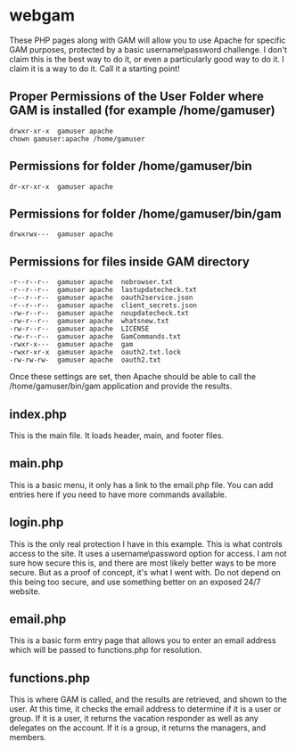 # webgam
These PHP pages along with GAM will allow you to use Apache for specific GAM purposes, protected by a basic username\password challenge.  I don't claim this is the best way to do it, or even a particularly good way to do it.  I claim it is a way to do it.  Call it a starting point!

## Proper Permissions of the User Folder where GAM is installed (for example /home/gamuser)
```
drwxr-xr-x  gamuser apache
chown gamuser:apache /home/gamuser
```
## Permissions for folder /home/gamuser/bin
```
dr-xr-xr-x  gamuser apache
```
## Permissions for folder /home/gamuser/bin/gam
```
drwxrwx---  gamuser apache
```
## Permissions for files inside GAM directory
```
-r--r--r--  gamuser apache  nobrowser.txt
-r--r--r--  gamuser apache  lastupdatecheck.txt
-r--r--r--  gamuser apache  oauth2service.json
-r--r--r--  gamuser apache  client_secrets.json
-rw-r--r--  gamuser apache  noupdatecheck.txt
-rw-r--r--  gamuser apache  whatsnew.txt
-rw-r--r--  gamuser apache  LICENSE
-rw-r--r--  gamuser apache  GamCommands.txt
-rwxr-x---  gamuser apache  gam
-rwxr-xr-x  gamuser apache  oauth2.txt.lock
-rw-rw-rw-  gamuser apache  oauth2.txt
```

Once these settings are set, then Apache should be able to call the /home/gamuser/bin/gam application and provide the results.
## index.php
This is the main file.  It loads header, main, and footer files.
## main.php
This is a basic menu, it only has a link to the email.php file.  You can add entries here if you need to have more commands available.
## login.php
This is the only real protection I have in this example.  This is what controls access to the site.  It uses a username\password option for access.  I am not sure how secure this is, and there are most likely better ways to be more secure.  But as a proof of concept, it's what I went with.  Do not depend on this being too secure, and use something better on an exposed 24/7 website.
## email.php
This is a basic form entry page that allows you to enter an email address which will be passed to functions.php for resolution.
## functions.php
This is where GAM is called, and the results are retrieved, and shown to the user.  At this time, it checks the email address to determine if it is a user or group.  If it is a user, it returns the vacation responder as well as any delegates on the account.  If it is a group, it returns the managers, and members.

